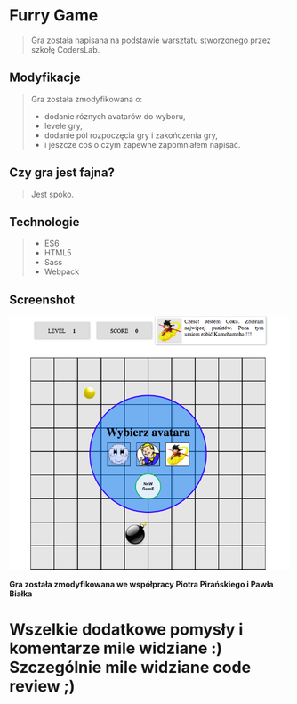 # Furry Game

> Gra została napisana na podstawie warsztatu stworzonego przez szkołę CodersLab.

## Modyfikacje

> Gra została zmodyfikowana o:
> - dodanie róznych avatarów do wyboru,
> - levele gry,
> - dodanie pól rozpoczęcia gry i zakończenia gry,
> - i jeszcze coś o czym zapewne zapomniałem napisać.

## Czy gra jest fajna?

> Jest spoko.

## Technologie
> - ES6
> - HTML5
> - Sass
> - Webpack

## Screenshot

![Furry Game Screenshot](furry-screenshot.png?raw=true "Furry Game")

**Gra została zmodyfikowana we współpracy Piotra Pirańskiego i Pawła Białka**

# Wszelkie dodatkowe pomysły i komentarze mile widziane :) Szczególnie mile widziane code review ;)
